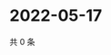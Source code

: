 # 2022-05-17

共 0 条

<!-- BEGIN WEIBO -->
<!-- 最后更新时间 Tue May 17 2022 13:19:56 GMT+0800 (China Standard Time) -->

<!-- END WEIBO -->
